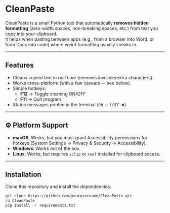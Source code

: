 # CleanPaste

CleanPaste is a small Python tool that automatically **removes hidden formatting** (zero-width spaces, non-breaking spaces, etc.) from text you copy into your clipboard.  
It helps when pasting between apps (e.g., from a browser into Word, or from Docs into code) where weird formatting usually sneaks in.

---

## Features
- Cleans copied text in real time (removes invisible/extra characters).
- Works cross-platform (with a few caveats — see below).
- Simple hotkeys:
  - **F12** → Toggle cleaning ON/OFF
  - **F11** → Quit program
- Status messages printed in the terminal (`ON ✅` / `OFF ❌`).

---

## ⚙️ Platform Support

- **macOS**: Works, but you must grant Accessibility permissions for hotkeys (System Settings → Privacy & Security → Accessibility).
- **Windows**: Works out of the box.
- **Linux**: Works, but requires `xclip` or `xsel` installed for clipboard access.

---

## Installation

Clone this repository and install the dependencies:

```bash
git clone https://github.com/yourusername/CleanPaste.git
cd CleanPaste
pip install -r requirements.txt
```



